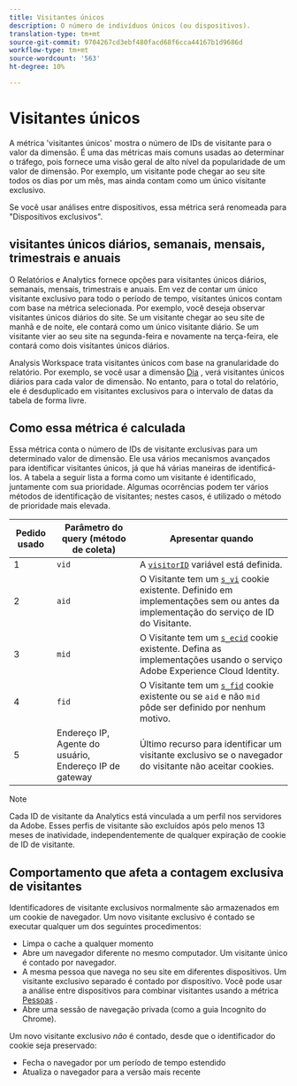 ```yaml
---
title: Visitantes únicos
description: O número de indivíduos únicos (ou dispositivos).
translation-type: tm+mt
source-git-commit: 9704267cd3ebf480facd68f6cca44167b1d9686d
workflow-type: tm+mt
source-wordcount: '563'
ht-degree: 10%

---
```



# Visitantes únicos

A métrica &#39;visitantes únicos&#39; mostra o número de IDs de visitante para o valor da dimensão. É uma das métricas mais comuns usadas ao determinar o tráfego, pois fornece uma visão geral de alto nível da popularidade de um valor de dimensão. Por exemplo, um visitante pode chegar ao seu site todos os dias por um mês, mas ainda contam como um único visitante exclusivo.

Se você usar análises [](../cda/overview.md)entre dispositivos, essa métrica será renomeada para &quot;Dispositivos exclusivos&quot;.

## visitantes únicos diários, semanais, mensais, trimestrais e anuais

O Relatórios e Analytics fornece opções para visitantes únicos diários, semanais, mensais, trimestrais e anuais. Em vez de contar um único visitante exclusivo para todo o período de tempo, visitantes únicos contam com base na métrica selecionada. Por exemplo, você deseja observar visitantes únicos diários do site. Se um visitante chegar ao seu site de manhã e de noite, ele contará como um único visitante diário. Se um visitante vier ao seu site na segunda-feira e novamente na terça-feira, ele contará como dois visitantes únicos diários.

Analysis Workspace trata visitantes únicos com base na granularidade do relatório. Por exemplo, se você usar a dimensão [Dia](../dimensions/day.md) , verá visitantes únicos diários para cada valor de dimensão. No entanto, para o total do relatório, ele é desduplicado em visitantes exclusivos para o intervalo de datas da tabela de forma livre.

## Como essa métrica é calculada

Essa métrica conta o número de IDs de visitante exclusivas para um determinado valor de dimensão. Ele usa vários mecanismos avançados para identificar visitantes únicos, já que há várias maneiras de identificá-los. A tabela a seguir lista a forma como um visitante é identificado, juntamente com sua prioridade. Algumas ocorrências podem ter vários métodos de identificação de visitantes; nestes casos, é utilizado o método de prioridade mais elevada.

| Pedido usado | Parâmetro do query (método de coleta) | Apresentar quando |
| --- | --- | --- |
| 1 | `vid` | A [`visitorID`](/help/implement/vars/config-vars/visitorid.md) variável está definida. |
| 2 | `aid` | O Visitante tem um [`s_vi`](https://docs.adobe.com/content/help/pt-BR/core-services/interface/ec-cookies/cookies-analytics.html) cookie existente. Definido em implementações sem ou antes da implementação do serviço de ID do Visitante. |
| 3 | `mid` | O Visitante tem um [`s_ecid`](https://docs.adobe.com/content/help/pt-BR/core-services/interface/ec-cookies/cookies-analytics.html) cookie existente. Defina as implementações usando o serviço [](https://docs.adobe.com/content/help/pt-BR/id-service/using/home.html)Adobe Experience Cloud Identity. |
| 4 | `fid` | O Visitante tem um [`s_fid`](https://docs.adobe.com/content/help/pt-BR/core-services/interface/ec-cookies/cookies-analytics.html) cookie existente ou se `aid` e não `mid` pôde ser definido por nenhum motivo. |
| 5 | Endereço IP, Agente do usuário, Endereço IP de gateway | Último recurso para identificar um visitante exclusivo se o navegador do visitante não aceitar cookies. |

>[!NOTE]
>
>Cada ID de visitante da Analytics está vinculada a um perfil nos servidores da Adobe. Esses perfis de visitante são excluídos após pelo menos 13 meses de inatividade, independentemente de qualquer expiração de cookie de ID de visitante.

## Comportamento que afeta a contagem exclusiva de visitantes

Identificadores de visitante exclusivos normalmente são armazenados em um cookie de navegador. Um novo visitante exclusivo é contado se executar qualquer um dos seguintes procedimentos:

* Limpa o cache a qualquer momento
* Abre um navegador diferente no mesmo computador. Um visitante único é contado por navegador.
* A mesma pessoa que navega no seu site em diferentes dispositivos. Um visitante exclusivo separado é contado por dispositivo. Você pode usar a análise [](../cda/overview.md) entre dispositivos para combinar visitantes usando a métrica [Pessoas](people.md) .
* Abre uma sessão de navegação privada (como a guia Incognito do Chrome).

Um novo visitante exclusivo *não* é contado, desde que o identificador do cookie seja preservado:

* Fecha o navegador por um período de tempo estendido
* Atualiza o navegador para a versão mais recente
